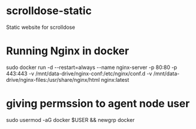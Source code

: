 # scrolldose-static
Static website for scrolldose

# Running Nginx in docker
sudo docker run -d --restart=always --name nginx-server -p 80:80 -p 443:443 -v /mnt/data-drive/nginx-conf:/etc/nginx/conf.d -v /mnt/data-drive/nginx-files:/usr/share/nginx/html nginx:latest

# giving permssion to agent node user
sudo usermod -aG docker $USER && newgrp docker


